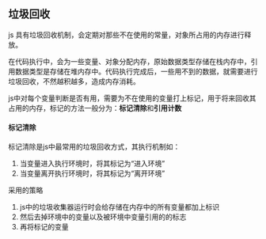 ## 垃圾回收
js 具有垃圾回收机制，会定期对那些不在使用的常量，对象所占用的内存进行释放。

在代码执行中，会为一些变量、对象分配内存，原始数据类型存储在栈内存中，引用数据类型是存储在堆内存中。代码执行完成后，一些用不到的数据，就需要进行垃圾回收，不然越积越多，造成内存消耗。

js中对每个变量判断是否有用，需要为不在使用的变量打上标记，用于将来回收其占用的内存，标记的方法一般分为：**标记清除**和**引用计数**

#### 标记清除
标记清除是js中最常用的垃圾回收方式，其执行机制如：
1. 当变量进入执行环境时，将其标记为“进入环境”
2. 当变量离开执行环境时，将其标记为“离开环境”

采用的策略
1. js中的垃圾收集器运行时会给存储在内存中的所有变量都加上标识
2. 然后去掉环境中的变量以及被环境中变量引用的的标志
3. 再将标记的变量